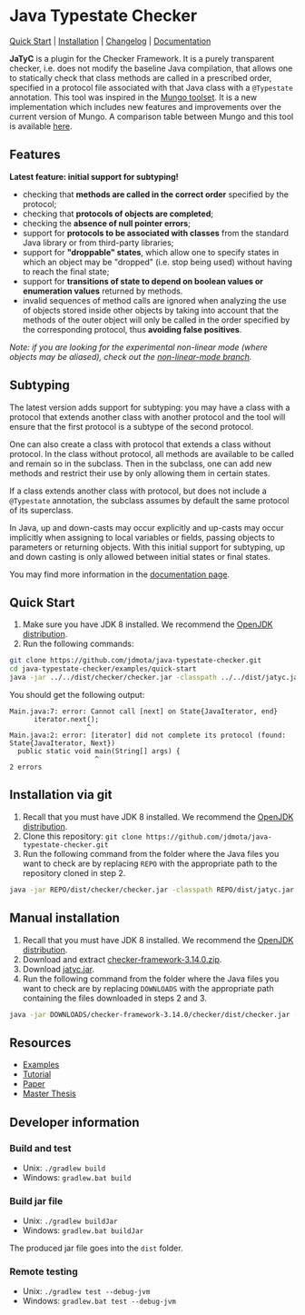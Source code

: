 # Java Typestate Checker

[Quick Start](#quick-start) | [Installation](#installation) | [Changelog](https://github.com/jdmota/java-typestate-checker/wiki/Changelog) | [Documentation](https://github.com/jdmota/java-typestate-checker/wiki/Documentation)

**JaTyC** is a plugin for the Checker Framework. It is a purely transparent checker, i.e. does not modify the baseline Java compilation, that allows one to statically check that class methods are called in a prescribed order, specified in a protocol file associated with that Java class with a `@Typestate` annotation. This tool was inspired in the [Mungo toolset](http://www.dcs.gla.ac.uk/research/mungo/index.html). It is a new implementation which includes new features and improvements over the current version of Mungo. A comparison table between Mungo and this tool is available [here](https://github.com/jdmota/java-typestate-checker/wiki/Mungo-comparison).

## Features

**Latest feature: initial support for subtyping!**

- checking that **methods are called in the correct order** specified by the protocol;
- checking that **protocols of objects are completed**;
- checking the **absence of null pointer errors**;
- support for **protocols to be associated with classes** from the standard Java library or from third-party libraries;
- support for **"droppable" states**, which allow one to specify states in which an object may be "dropped" (i.e. stop being used) without having to reach the final state;
- support for **transitions of state to depend on boolean values or enumeration values** returned by methods.
- invalid sequences of method calls are ignored when analyzing the use of objects stored inside other objects by taking into account that the methods of the outer object will only be called in the order specified by the corresponding protocol, thus **avoiding false positives**.

*Note: if you are looking for the experimental non-linear mode (where objects may be aliased), check out the [non-linear-mode branch](https://github.com/jdmota/java-typestate-checker/tree/non-linear-mode).*

## Subtyping

The latest version adds support for subtyping: you may have a class with a protocol that extends another class with another protocol and the tool will ensure that the first protocol is a subtype of the second protocol.

One can also create a class with protocol that extends a class without protocol. In the class without protocol, all methods are available to be called and remain so in the subclass. Then in the subclass, one can add new methods and restrict their use by only allowing them in certain states.

If a class extends another class with protocol, but does not include a `@Typestate` annotation, the subclass assumes by default the same protocol of its superclass.

In Java, up and down-casts may occur explicitly and up-casts may occur implicitly when assigning to local variables or fields, passing objects to parameters or returning objects. With this initial support for subtyping, up and down casting is only allowed between initial states or final states.

You may find more information in the [documentation page](https://github.com/jdmota/java-typestate-checker/wiki/Documentation).

## Quick Start

1. Make sure you have JDK 8 installed. We recommend the [OpenJDK distribution](https://adoptopenjdk.net/?variant=openjdk8&jvmVariant=hotspot).
1. Run the following commands:

```sh
git clone https://github.com/jdmota/java-typestate-checker.git
cd java-typestate-checker/examples/quick-start
java -jar ../../dist/checker/checker.jar -classpath ../../dist/jatyc.jar -processor jatyc.JavaTypestateChecker *.java
```

You should get the following output:

```
Main.java:7: error: Cannot call [next] on State{JavaIterator, end}
      iterator.next();
                   ^
Main.java:2: error: [iterator] did not complete its protocol (found: State{JavaIterator, Next})
  public static void main(String[] args) {
                     ^
2 errors
```

## Installation via git

1. Recall that you must have JDK 8 installed. We recommend the [OpenJDK distribution](https://adoptopenjdk.net/?variant=openjdk8&jvmVariant=hotspot).
1. Clone this repository: `git clone https://github.com/jdmota/java-typestate-checker.git`
1. Run the following command from the folder where the Java files you want to check are by replacing `REPO` with the appropriate path to the repository cloned in step 2.

```sh
java -jar REPO/dist/checker/checker.jar -classpath REPO/dist/jatyc.jar -processor jatyc.JavaTypestateChecker *.java
```

## Manual installation

1. Recall that you must have JDK 8 installed. We recommend the [OpenJDK distribution](https://adoptopenjdk.net/?variant=openjdk8&jvmVariant=hotspot).
1. Download and extract [checker-framework-3.14.0.zip](https://github.com/typetools/checker-framework/releases/tag/checker-framework-3.14.0).
1. Download [jatyc.jar](https://github.com/jdmota/java-typestate-checker/releases/tag/3.0).
1. Run the following command from the folder where the Java files you want to check are by replacing `DOWNLOADS` with the appropriate path containing the files downloaded in steps 2 and 3.

```sh
java -jar DOWNLOADS/checker-framework-3.14.0/checker/dist/checker.jar -classpath DOWNLOADS/jatyc.jar -processor jatyc.JavaTypestateChecker *.java
```

## Resources

- [Examples](./examples)
- [Tutorial](https://youtu.be/_zrcqYPe8-8)
- [Paper](./docs/jatyc-paper.pdf)
- [Master Thesis](./docs/msc-thesis.pdf)

## Developer information

### Build and test

- Unix: `./gradlew build`
- Windows: `gradlew.bat build`

### Build jar file

- Unix: `./gradlew buildJar`
- Windows: `gradlew.bat buildJar`

The produced jar file goes into the `dist` folder.

### Remote testing

- Unix: `./gradlew test --debug-jvm`
- Windows: `gradlew.bat test --debug-jvm`
